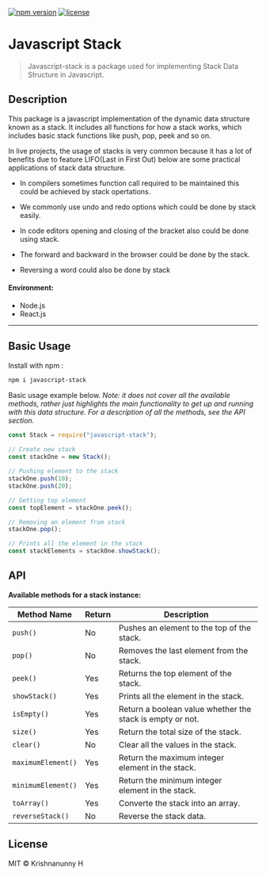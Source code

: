 [![npm version](https://img.shields.io/badge/npm-v1.3.0-blue)](https://www.npmjs.com/package/javascript-stack)
[![license](https://img.shields.io/github/license/krishheii/javascript-stack)](LICENSE-MIT)

# Javascript Stack

> Javascript-stack is a package used for implementing Stack Data Structure in Javascript.

## Description

This package is a javascript implementation of the dynamic data structure known as a stack.  It includes all functions for how a stack works, which includes basic stack functions like push, pop, peek and so on.

In live projects, the usage of stacks is very common because it has a lot of benefits due to feature  LIFO(Last in First Out) below are some practical applications of stack data structure.



-   In compilers sometimes function call required to be maintained this could be achieved by stack opertations.

-   We commonly use undo and redo options which could be done by stack easily.

-   In code editors opening and closing of the bracket also could be done using stack.

-   The forward and backward in the browser could be done by the stack.
- Reversing a word could also be done by stack



#### Environment:

- Node.js
- React.js

---

## Basic Usage

Install with npm :

```bash
npm i javascript-stack
```

Basic usage example below. _Note: it does not cover all the available
methods, rather just highlights the main functionality to get up and running
with this data structure. For a description of all the methods, see the
API section._

```javascript
const Stack = require("javascript-stack");
 
// Create new stack
const stackOne = new Stack();

// Pushing element to the stack
stackOne.push(10); 
stackOne.push(20);

// Getting top element
const topElement = stackOne.peek();

// Removing an element from stack
stackOne.pop();

// Prints all the element in the stack
const stackElements = stackOne.showStack();
```

## API

**Available methods for a stack instance:**

Method Name | Return  | Description
--- | --- | --- 
`push()` | No | Pushes an element to the top of the stack.
`pop()` | No | Removes the last element from the stack.
`peek()` | Yes | Returns the top element of the stack.
`showStack()` | Yes | Prints all the element in the stack.
`isEmpty()` | Yes | Return a boolean value whether the stack is empty or not.
`size()` | Yes | Return the total size of the stack.
`clear()` | No | Clear all the values in the stack.
`maximumElement()` | Yes | Return the maximum integer element in the stack.
`minimumElement()` | Yes | Return the minimum integer element in the stack.
`toArray()` | Yes | Converte the stack into an array.
`reverseStack()` | No | Reverse the stack data.




## License

MIT &copy; Krishnanunny H